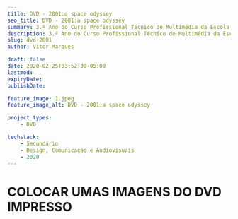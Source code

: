 ```yaml
---
title: DVD - 2001:a space odyssey
seo_title: DVD - 2001:a space odyssey
summary: 3.º Ano do Curso Profissional Técnico de Multimédia da Escola Secundária Eça de Queirós- 2020-02-25 
description: 3.º Ano do Curso Profissional Técnico de Multimédia da Escola Secundária Eça de Queirós- 2020-02-25 
slug: dvd-2001
author: Vitor Marques

draft: false
date: 2020-02-25T03:52:30-05:00
lastmod: 
expiryDate: 
publishDate: 

feature_image: 1.jpeg
feature_image_alt: DVD - 2001:a space odyssey

project types: 
    - DVD

techstack:
    - Secundário
    - Design, Comunicação e Audiovisuais
    - 2020
---
```


# COLOCAR UMAS IMAGENS DO DVD IMPRESSO
